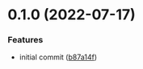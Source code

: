 # 0.1.0 (2022-07-17)


### Features

* initial commit ([b87a14f](https://github.com/dsieradzki/k4prox/commit/b87a14fe29eff3cbba64bbcdd79dee200a005bd6))



